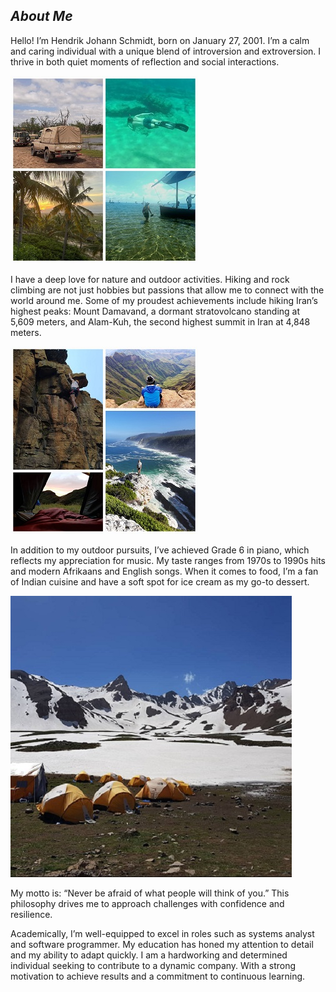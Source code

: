 ## *About Me*

Hello! I’m Hendrik Johann Schmidt, born on January 27, 2001. I’m a calm and caring individual with a unique blend of introversion and extroversion. I thrive in both quiet moments of reflection and social interactions.

![Photos of my hobbies](Images/Adventures.jpg "Adventures")

I have a deep love for nature and outdoor activities. Hiking and rock climbing are not just hobbies but passions that allow me to connect with the world around me. Some of my proudest achievements include hiking Iran’s highest peaks: Mount Damavand, a dormant stratovolcano standing at 5,609 meters, and Alam-Kuh, the second highest summit in Iran at 4,848 meters.

![Photos of my hobbies](Images/Collage.jpg "My hobbies")

In addition to my outdoor pursuits, I’ve achieved Grade 6 in piano, which reflects my appreciation for music. My taste ranges from 1970s to 1990s hits and modern Afrikaans and English songs. When it comes to food, I’m a fan of Indian cuisine and have a soft spot for ice cream as my go-to dessert.

![Photos of my hobbies]( Images/Mountain.jpg "Mount Alam-Kuh")  

My motto is: “Never be afraid of what people will think of you.” This philosophy drives me to approach challenges with confidence and resilience.

Academically, I’m well-equipped to excel in roles such as systems analyst and software programmer. My education has honed my attention to detail and my ability to adapt quickly. I am a hardworking and determined individual seeking to contribute to a dynamic company. With a strong motivation to achieve results and a commitment to continuous learning.


  










